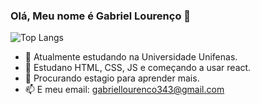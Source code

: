 ### Olá, Meu nome é Gabriel Lourenço 👋

![Top Langs](https://github-readme-stats.vercel.app/api/top-langs/?username=gabriel-oliviera42&theme=dracula&hide_progress=true)


- 🔭 Atualmente estudando na Universidade Unifenas.
- 🌱 Estudano HTML, CSS, JS e começando a usar react.
- 👯 Procurando estagio para aprender mais.
- 📫 E meu email: gabriellourenco343@gmail.com

